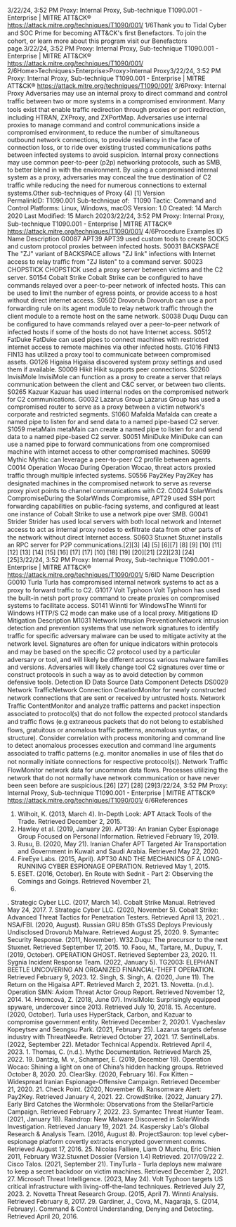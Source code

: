 3/22/24, 3:52 PM Proxy: Internal Proxy, Sub-technique T1090.001 - Enterprise | MITRE ATT&CK®
https://attack.mitre.org/techniques/T1090/001/ 1/6Thank you to Tidal Cyber and SOC Prime for becoming ATT&CK's ﬁrst Benefactors. To join the cohort, or learn more about this program visit our
Benefactors page.3/22/24, 3:52 PM Proxy: Internal Proxy, Sub-technique T1090.001 - Enterprise | MITRE ATT&CK®
https://attack.mitre.org/techniques/T1090/001/ 2/6Home>Techniques>Enterprise>Proxy>Internal Proxy3/22/24, 3:52 PM Proxy: Internal Proxy, Sub-technique T1090.001 - Enterprise | MITRE ATT&CK®
https://attack.mitre.org/techniques/T1090/001/ 3/6Proxy: Internal Proxy
Adversaries may use an internal proxy to direct command and control traﬃc between two or more systems in a compromised environment.
Many tools exist that enable traﬃc redirection through proxies or port redirection, including HTRAN, ZXProxy, and ZXPortMap. Adversaries
use internal proxies to manage command and control communications inside a compromised environment, to reduce the number of
simultaneous outbound network connections, to provide resiliency in the face of connection loss, or to ride over existing trusted
communications paths between infected systems to avoid suspicion. Internal proxy connections may use common peer-to-peer (p2p)
networking protocols, such as SMB, to better blend in with the environment.
By using a compromised internal system as a proxy, adversaries may conceal the true destination of C2 traﬃc while reducing the need for
numerous connections to external systems.Other sub-techniques of Proxy (4)
[1]
Version PermalinkID: T1090.001
Sub-technique of:  T1090
 
Tactic: Command and Control
 
Platforms: Linux, Windows, macOS
Version: 1.0
Created: 14 March 2020
Last Modiﬁed: 15 March 20203/22/24, 3:52 PM Proxy: Internal Proxy, Sub-technique T1090.001 - Enterprise | MITRE ATT&CK®
https://attack.mitre.org/techniques/T1090/001/ 4/6Procedure Examples
ID Name Description
G0087 APT39 APT39 used custom tools to create SOCK5 and custom protocol proxies between infected hosts.
S0031 BACKSPACE The "ZJ" variant of BACKSPACE allows "ZJ link" infections with Internet access to relay traﬃc from "ZJ
listen" to a command server.
S0023 CHOPSTICK CHOPSTICK used a proxy server between victims and the C2 server.
S0154 Cobalt Strike Cobalt Strike can be conﬁgured to have commands relayed over a peer-to-peer network of infected hosts.
This can be used to limit the number of egress points, or provide access to a host without direct internet
access.
S0502 Drovorub Drovorub can use a port forwarding rule on its agent module to relay network traﬃc through the client
module to a remote host on the same network.
S0038 Duqu Duqu can be conﬁgured to have commands relayed over a peer-to-peer network of infected hosts if some
of the hosts do not have Internet access.
S0512 FatDuke FatDuke can used pipes to connect machines with restricted internet access to remote machines via
other infected hosts.
G1016 FIN13 FIN13 has utilized a proxy tool to communicate between compromised assets.
G0126 Higaisa Higaisa discovered system proxy settings and used them if available.
S0009 Hikit Hikit supports peer connections.
S0260 InvisiMole InvisiMole can function as a proxy to create a server that relays communication between the client and
C&C server, or between two clients.
S0265 Kazuar Kazuar has used internal nodes on the compromised network for C2 communications.
G0032 Lazarus Group Lazarus Group has used a compromised router to serve as a proxy between a victim network's corporate
and restricted segments.
S1060 Mafalda Mafalda can create a named pipe to listen for and send data to a named pipe-based C2 server.
S1059 metaMain metaMain can create a named pipe to listen for and send data to a named pipe-based C2 server.
S0051 MiniDuke MiniDuke can can use a named pipe to forward communications from one compromised machine with
internet access to other compromised machines.
S0699 Mythic Mythic can leverage a peer-to-peer C2 proﬁle between agents.
C0014 Operation Wocao During Operation Wocao, threat actors proxied traﬃc through multiple infected systems.
S0556 Pay2Key Pay2Key has designated machines in the compromised network to serve as reverse proxy pivot points to
channel communications with C2.
C0024 SolarWinds
CompromiseDuring the SolarWinds Compromise, APT29 used SSH port forwarding capabilities on public-facing
systems, and conﬁgured at least one instance of Cobalt Strike to use a network pipe over SMB.
G0041 Strider Strider has used local servers with both local network and Internet access to act as internal proxy nodes
to exﬁltrate data from other parts of the network without direct Internet access.
S0603 Stuxnet Stuxnet installs an RPC server for P2P communications.[2][3]
[4]
[5]
[6][7]
[8]
[9]
[10]
[11]
[12]
[13]
[14]
[15]
[16]
[17]
[17]
[10]
[18]
[19]
[20][21]
[22][23]
[24]
[25]3/22/24, 3:52 PM Proxy: Internal Proxy, Sub-technique T1090.001 - Enterprise | MITRE ATT&CK®
https://attack.mitre.org/techniques/T1090/001/ 5/6ID Name Description
G0010 Turla Turla has compromised internal network systems to act as a proxy to forward traﬃc to C2.
G1017 Volt Typhoon Volt Typhoon has used the built-in netsh port proxy command to create proxies on compromised
systems to facilitate access.
S0141 Winnti for
WindowsThe Winnti for Windows HTTP/S C2 mode can make use of a local proxy.
Mitigations
ID Mitigation Description
M1031 Network
Intrusion
PreventionNetwork intrusion detection and prevention systems that use network signatures to identify traﬃc for
speciﬁc adversary malware can be used to mitigate activity at the network level. Signatures are often for
unique indicators within protocols and may be based on the speciﬁc C2 protocol used by a particular
adversary or tool, and will likely be different across various malware families and versions. Adversaries will
likely change tool C2 signatures over time or construct protocols in such a way as to avoid detection by
common defensive tools.
Detection
ID Data Source Data Component Detects
DS0029 Network TraﬃcNetwork
Connection
CreationMonitor for newly constructed network connections that are sent or received by
untrusted hosts.
Network Traﬃc
ContentMonitor and analyze traﬃc patterns and packet inspection associated to protocol(s) that
do not follow the expected protocol standards and traﬃc ﬂows (e.g extraneous packets
that do not belong to established ﬂows, gratuitous or anomalous traﬃc patterns,
anomalous syntax, or structure). Consider correlation with process monitoring and
command line to detect anomalous processes execution and command line arguments
associated to traﬃc patterns (e.g. monitor anomalies in use of ﬁles that do not normally
initiate connections for respective protocol(s)).
Network Traﬃc
FlowMonitor network data for uncommon data ﬂows. Processes utilizing the network that do
not normally have network communication or have never been seen before are
suspicious.[26]
[27]
[28]
[29]3/22/24, 3:52 PM Proxy: Internal Proxy, Sub-technique T1090.001 - Enterprise | MITRE ATT&CK®
https://attack.mitre.org/techniques/T1090/001/ 6/6References
1. Wilhoit, K. (2013, March 4). In-Depth Look: APT Attack Tools
of the Trade. Retrieved December 2, 2015.
2. Hawley et al. (2019, January 29). APT39: An Iranian Cyber
Espionage Group Focused on Personal Information. Retrieved
February 19, 2019.
3. Rusu, B. (2020, May 21). Iranian Chafer APT Targeted Air
Transportation and Government in Kuwait and Saudi Arabia.
Retrieved May 22, 2020.
4. FireEye Labs. (2015, April). APT30 AND THE MECHANICS OF
A LONG-RUNNING CYBER ESPIONAGE OPERATION. Retrieved
May 1, 2015.
5. ESET. (2016, October). En Route with Sednit - Part 2:
Observing the Comings and Goings. Retrieved November 21,
2016.
 . Strategic Cyber LLC. (2017, March 14). Cobalt Strike Manual.
Retrieved May 24, 2017.
7. Strategic Cyber LLC. (2020, November 5). Cobalt Strike:
Advanced Threat Tactics for Penetration Testers. Retrieved
April 13, 2021.
 . NSA/FBI. (2020, August). Russian GRU 85th GTsSS Deploys
Previously Undisclosed Drovorub Malware. Retrieved August
25, 2020.
9. Symantec Security Response. (2011, November). W32.Duqu:
The precursor to the next Stuxnet. Retrieved September 17,
2015.
10. Faou, M., Tartare, M., Dupuy, T. (2019, October). OPERATION
GHOST. Retrieved September 23, 2020.
11. Sygnia Incident Response Team. (2022, January 5). TG2003:
ELEPHANT BEETLE UNCOVERING AN ORGANIZED
FINANCIAL-THEFT OPERATION. Retrieved February 9, 2023.
12. Singh, S. Singh, A. (2020, June 11). The Return on the Higaisa
APT. Retrieved March 2, 2021.
13. Novetta. (n.d.). Operation SMN: Axiom Threat Actor Group
Report. Retrieved November 12, 2014.
14. Hromcová, Z. (2018, June 07). InvisiMole: Surprisingly
equipped spyware, undercover since 2013. Retrieved July 10,
2018.
15. Accenture. (2020, October). Turla uses HyperStack, Carbon,
and Kazuar to compromise government entity. Retrieved
December 2, 2020.1 . Vyacheslav Kopeytsev and Seongsu Park. (2021, February
25). Lazarus targets defense industry with ThreatNeedle.
Retrieved October 27, 2021.
17. SentinelLabs. (2022, September 22). Metador Technical
Appendix. Retrieved April 4, 2023.
1 . Thomas, C. (n.d.). Mythc Documentation. Retrieved March 25,
2022.
19. Dantzig, M. v., Schamper, E. (2019, December 19). Operation
Wocao: Shining a light on one of China’s hidden hacking
groups. Retrieved October 8, 2020.
20. ClearSky. (2020, February 16). Fox Kitten – Widespread
Iranian Espionage-Offensive Campaign. Retrieved December
21, 2020.
21. Check Point. (2020, November 6). Ransomware Alert:
Pay2Key. Retrieved January 4, 2021.
22. CrowdStrike. (2022, January 27). Early Bird Catches the
Wormhole: Observations from the StellarParticle Campaign.
Retrieved February 7, 2022.
23. Symantec Threat Hunter Team. (2021, January 18). Raindrop:
New Malware Discovered in SolarWinds Investigation.
Retrieved January 19, 2021.
24. Kaspersky Lab's Global Research & Analysis Team. (2016,
August 8). ProjectSauron: top level cyber-espionage platform
covertly extracts encrypted government comms. Retrieved
August 17, 2016.
25. Nicolas Falliere, Liam O Murchu, Eric Chien 2011, February
W32.Stuxnet Dossier (Version 1.4) Retrieved. 2017/09/22
2 . Cisco Talos. (2021, September 21). TinyTurla - Turla deploys
new malware to keep a secret backdoor on victim machines.
Retrieved December 2, 2021.
27. Microsoft Threat Intelligence. (2023, May 24). Volt Typhoon
targets US critical infrastructure with living-off-the-land
techniques. Retrieved July 27, 2023.
2 . Novetta Threat Research Group. (2015, April 7). Winnti
Analysis. Retrieved February 8, 2017.
29. Gardiner, J., Cova, M., Nagaraja, S. (2014, February).
Command & Control Understanding, Denying and Detecting.
Retrieved April 20, 2016.